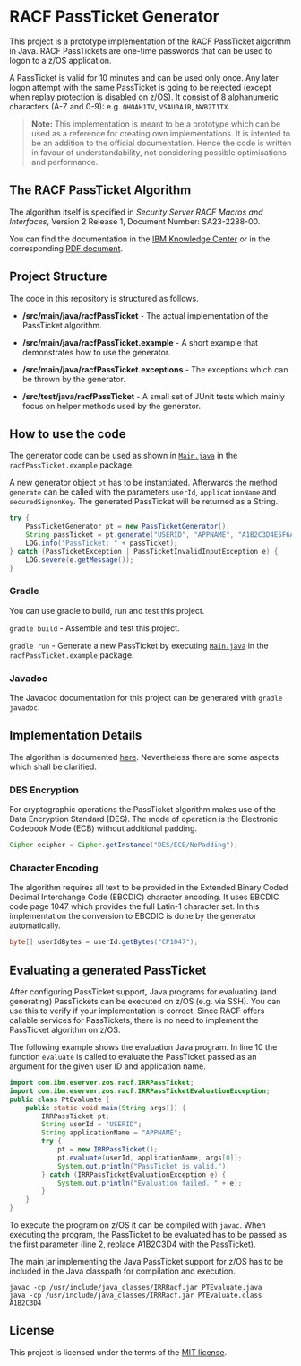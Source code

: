 # RACF PassTicket Generator

This project is a prototype implementation of the RACF PassTicket algorithm in Java. RACF PassTickets are one-time passwords that can be used to logon to a z/OS application. 

A PassTicket is valid for 10 minutes and can be used only once. Any later logon attempt with the same PassTicket is going to be rejected (except when replay protection is disabled on z/OS). It consist of 8 alphanumeric characters (A-Z and 0-9): e.g. `QHOAH1TV`, `VSAU0AJR`, `NWB2T1TX`. 

> **Note:**
> This implementation is meant to be a prototype which can be used as a reference for creating own implementations. It is intented to be an addition to the official documentation. Hence the code is written in favour of understandability, not considering possible optimisations and performance.

## The RACF PassTicket Algorithm

The algorithm itself is specified in *Security Server RACF Macros and Interfaces*, Version 2 Release 1, Document Number: SA23-2288-00.

You can find the documentation in the [IBM Knowledge Center](https://www.ibm.com/support/knowledgecenter/SSLTBW_2.1.0/com.ibm.zos.v2r1.icha300/algor.htm) or in the corresponding [PDF document](http://publibz.boulder.ibm.com/epubs/pdf/ich2a300.pdf).

## Project Structure

The code in this repository is structured as follows.

- **/src/main/java/racfPassTicket** - The actual implementation of the PassTicket algorithm.

- **/src/main/java/racfPassTicket.example** - A short example that demonstrates how to use the generator.

- **/src/main/java/racfPassTicket.exceptions** - The exceptions which can be thrown by the generator.

- **/src/test/java/racfPassTicket** - A small set of JUnit tests which mainly focus on helper methods used by the generator.

## How to use the code
The generator code can be used as shown in [`Main.java`](src/racfPassTicket/example/Main.java) in the `racfPassTicket.example` package. 

A new generator object `pt` has to be instantiated. Afterwards the method `generate` can be called with the parameters `userId`, `applicationName` and `securedSignonKey`. The generated PassTicket will be returned as a String.

```java
try {			
	PassTicketGenerator pt = new PassTicketGenerator();
	String passTicket = pt.generate("USERID", "APPNAME", "A1B2C3D4E5F6A7B8");
	LOG.info("PassTicket: " + passTicket);
} catch (PassTicketException | PassTicketInvalidInputException e) {
	LOG.severe(e.getMessage());
}
```

### Gradle

You can use gradle to build, run and test this project.

`gradle build` - Assemble and test this project.

`gradle run` - Generate a new PassTicket by executing [`Main.java`](src/racfPassTicket/example/Main.java) in the `racfPassTicket.example` package.

### Javadoc

The Javadoc documentation for this project can be generated with `gradle javadoc`.

## Implementation Details
The algorithm is documented [here](https://www.ibm.com/support/knowledgecenter/SSLTBW_2.1.0/com.ibm.zos.v2r1.icha300/algor.htm). Nevertheless there are some aspects which shall be clarified.

### DES Encryption
For cryptographic operations the PassTicket algorithm makes use of the Data Encryption Standard (DES). The mode of operation is the Electronic Codebook Mode (ECB) without additional padding.

```java
Cipher ecipher = Cipher.getInstance("DES/ECB/NoPadding");
```

### Character Encoding

The algorithm requires all text to be provided in the Extended Binary Coded Decimal Interchange Code (EBCDIC) character encoding. It uses EBCDIC code page
1047 which provides the full Latin-1 character set. In this implementation the conversion to EBCDIC is done by the generator automatically.

```java
byte[] userIdBytes = userId.getBytes("CP1047");
```

## Evaluating a generated PassTicket

After configuring PassTicket support, Java programs for evaluating (and generating) PassTickets can be executed on z/OS (e.g. via SSH). You can use this to verify if your implementation is correct. Since RACF offers callable services for PassTickets, there is no need to implement the PassTicket algorithm on z/OS.

The following example shows the evaluation Java program. In line 10 the function `evaluate` is called to evaluate the PassTicket passed as an argument for the given user ID and application name.
```java
import com.ibm.eserver.zos.racf.IRRPassTicket;
import com.ibm.eserver.zos.racf.IRRPassTicketEvaluationException;
public class PtEvaluate {
	public static void main(String args[]) {
		IRRPassTicket pt;
		String userId = "USERID";
		String applicationName = "APPNAME";
		try {
			pt = new IRRPassTicket();
			pt.evaluate(userId, applicationName, args[0]);
			System.out.println("PassTicket is valid.");
		} catch (IRRPassTicketEvaluationException e) {
			System.out.println("Evaluation failed. " + e);
		}
	}
}
```
To execute the program on z/OS it can be compiled with `javac`. When executing the program, the PassTicket to be evaluated has to be passed as the first parameter (line 2, replace A1B2C3D4 with the PassTicket).

The main jar implementing the Java PassTicket support for z/OS has to be included in the Java classpath for compilation and execution.

```
javac -cp /usr/include/java_classes/IRRRacf.jar PTEvaluate.java
java -cp /usr/include/java_classes/IRRRacf.jar PTEvaluate.class A1B2C3D4
```

## License

This project is licensed under the terms of the [MIT license](LICENSE).
